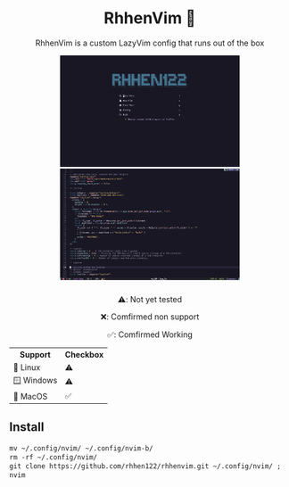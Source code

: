<div align="center">

# RhhenVim 🐍

RhhenVim is a custom LazyVim config that runs out of the box

<img src="demo.png" height="200">
<img src="demo1.png" height="200">

###

⚠️: Not yet tested

❌: Comfirmed non support

✅: Comfirmed Working
<table>
        <tr>
                <th>Support</th>
                <th>Checkbox</th>
        </tr>
        <tr>
                <td>🐧 Linux</td>
                <td>⚠️</td>
        </tr>
        <tr>
                <td>🪟 Windows</td>
                <td>⚠️</td>
        </tr>
        <tr>
                <td>🍎 MacOS</td>
                <td>✅</td>
</table>

</div>

## Install

```
mv ~/.config/nvim/ ~/.config/nvim-b/
rm -rf ~/.config/nvim/
git clone https://github.com/rhhen122/rhhenvim.git ~/.config/nvim/ ; nvim
```
